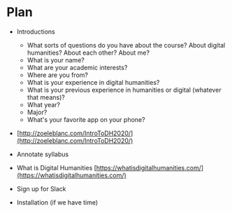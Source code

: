 # Plan

- Introductions
  - What sorts of questions do you have about the course? About digital humanities? About each other? About me?
  - What is your name?
  - What are your academic interests?
  - Where are you from?
  - What is your experience in digital humanities?
  - What is your previous experience in humanities or digital (whatever that means)?
  - What year?
  - Major?
  - What's your favorite app on your phone?
  
- [http://zoeleblanc.com/IntroToDH2020/](http://zoeleblanc.com/IntroToDH2020/)

- Annotate syllabus
- What is Digital Humanities [https://whatisdigitalhumanities.com/](https://whatisdigitalhumanities.com/)
- Sign up for Slack
- Installation (if we have time)

